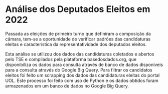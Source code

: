 <h1>Análise dos Deputados Eleitos em 2022</h1>

<p>Passada as eleições de primeiro turno que definiram a composição da câmara, tem-se a oportunidade de verificar padrões das candidaturas 
eleitas e característica da representatividade dos deputados eleitos.</p>

<p>Esta análise se utilizou dos dados das candidaturas coletados e abertos pelo TSE e compilados pela plataforma basedosdados.org, que disponibiliza 
os dados para consulta através de banco de dados disponíveis para a consulta através do Google Big Query. Para filtrar os candidatos eleitos foi feito 
um scrapping dos dados das candidaturas eleitas do portal UOL. Este processo foi feito com uso de Python e os dados obtidos foram armazenados em um banco
de dados no Google Big Query.</p>

